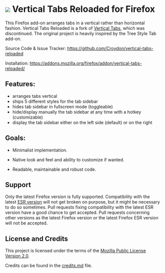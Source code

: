 # ![](https://github.com/Croydon/vertical-tabs-reloaded/blob/master/data/icon.png) Vertical Tabs Reloaded for Firefox

This Firefox add-on arranges tabs in a vertical rather than horizontal
fashion. Vertical Tabs Reloaded is a fork of [Vertical Tabs](https://addons.mozilla.org/firefox/addon/vertical-tabs/), which was discontinued. The original project is heavily inspired by the Tree Style Tab add-on.

Source Code & Issue Tracker: https://github.com/Croydon/vertical-tabs-reloaded

Installation: https://addons.mozilla.org/firefox/addon/vertical-tabs-reloaded/


## Features:

 * arranges tabs vertical
 * ships 5 different styles for the tab sidebar
 * hides tab sidebar in fullscreen mode (toggleable)
 * hide/display manually the tab sidebar at any time with a hotkey (customizable)
 * display the tab sidebar either on the left side (default) or on the right
 
 
## Goals:

 * Minimalist implementation.

 * Native look and feel and ability to customize if wanted.

 * Readable, maintainable and robust code.

 
## Support

Only the latest Firefox version is fully supported. Compatibility with the latest [ESR version](https://www.mozilla.org/en-US/firefox/organizations/faq/) will not get broken on purpose, but it might be necessary to do so sometimes. Pull requests fixing compatibility with the latest ESR version have a good chance to get accepted. Pull requests concerning other versions as the latest Firefox version or the latest Firefox ESR version will not be accepted.


## License and Credits

This project is licensed under the terms of the [Mozilla Public License Version 2.0](LICENSE.md).

Credits can be found in the [credits.md](credits.md) file.
